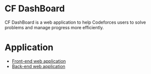 # CF DashBoard

CF DashBoard is a web application to help Codeforces users to solve problems and manage progress more efficiently.

# Application

- [Front-end web application](https://github.com/kfess/Codeforces_Problems_frontend)
- [Back-end web application](https://github.com/kfess/Codeforces_Problems_backend)

